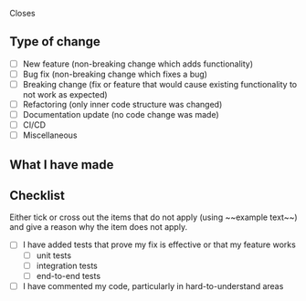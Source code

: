 Closes <!-- issue reference -->

## Type of change

-   [ ] New feature (non-breaking change which adds functionality)
-   [ ] Bug fix (non-breaking change which fixes a bug)
-   [ ] Breaking change (fix or feature that would cause existing functionality to not work as expected)
-   [ ] Refactoring (only inner code structure was changed)
-   [ ] Documentation update (no code change was made)
-   [ ] CI/CD
-   [ ] Miscellaneous

## What I have made

<!-- write down what changes have been made, what was removed/added -->
<!-- e.g. I added a new route called x, it has the parameters y and z -->

## Checklist

Either tick or cross out the items that do not apply (using \~\~example text\~\~) and give a reason why the item does not apply.

-   [ ] I have added tests that prove my fix is effective or that my feature works
    -   [ ] unit tests
    -   [ ] integration tests
    -   [ ] end-to-end tests
-   [ ] I have commented my code, particularly in hard-to-understand areas
